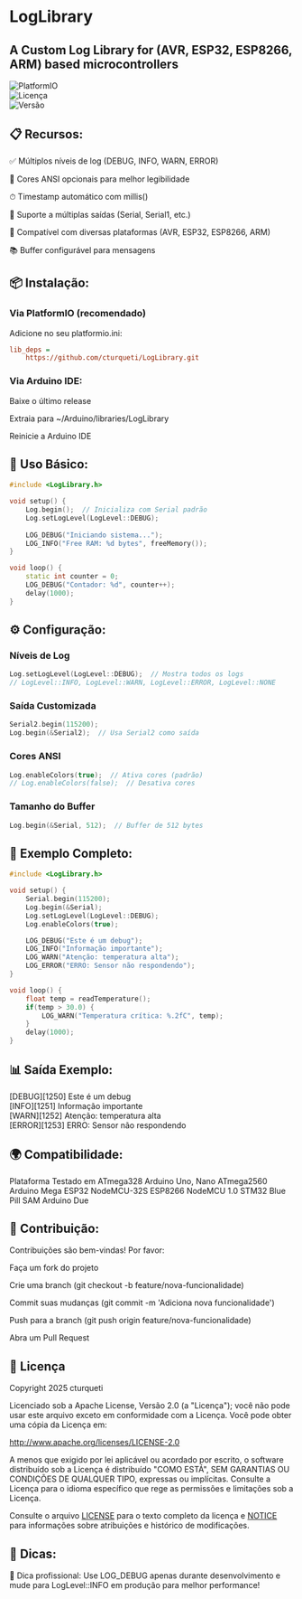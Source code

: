 # LogLibrary  
## A Custom Log Library for (AVR, ESP32, ESP8266, ARM) based microcontrollers

![PlatformIO](https://img.shields.io/badge/PlatformIO-Compatible-orange?style=plastic)  
![Licença](https://img.shields.io/badge/licen%C3%A7a-Apache%202.0-blue.svg?style=plastic&logo=apache)  
![Versão](https://img.shields.io/badge/Vers%C3%A3o-1.0.0-green.svg?style=plastic)  

## 📋 Recursos:  
✅ Múltiplos níveis de log (DEBUG, INFO, WARN, ERROR)

🌈 Cores ANSI opcionais para melhor legibilidade

⏱ Timestamp automático com millis()

📡 Suporte a múltiplas saídas (Serial, Serial1, etc.)

🧩 Compatível com diversas plataformas (AVR, ESP32, ESP8266, ARM)

📚 Buffer configurável para mensagens

## 📦 Instalação:  
### Via PlatformIO (recomendado)
Adicione no seu platformio.ini:

```ini
lib_deps = 
    https://github.com/cturqueti/LogLibrary.git
```
### Via Arduino IDE:  
Baixe o último release

Extraia para ~/Arduino/libraries/LogLibrary

Reinicie a Arduino IDE

## 🚀 Uso Básico:
```cpp
#include <LogLibrary.h>

void setup() {
    Log.begin();  // Inicializa com Serial padrão
    Log.setLogLevel(LogLevel::DEBUG);
    
    LOG_DEBUG("Iniciando sistema...");
    LOG_INFO("Free RAM: %d bytes", freeMemory());
}

void loop() {
    static int counter = 0;
    LOG_DEBUG("Contador: %d", counter++);
    delay(1000);
}
```
## ⚙️ Configuração:
### Níveis de Log
```cpp
Log.setLogLevel(LogLevel::DEBUG);  // Mostra todos os logs
// LogLevel::INFO, LogLevel::WARN, LogLevel::ERROR, LogLevel::NONE
```
### Saída Customizada
```cpp
Serial2.begin(115200);
Log.begin(&Serial2);  // Usa Serial2 como saída
```
### Cores ANSI
```cpp
Log.enableColors(true);  // Ativa cores (padrão)
// Log.enableColors(false);  // Desativa cores
```
### Tamanho do Buffer
```cpp
Log.begin(&Serial, 512);  // Buffer de 512 bytes
```
## 📝 Exemplo Completo:
```cpp
#include <LogLibrary.h>

void setup() {
    Serial.begin(115200);
    Log.begin(&Serial);
    Log.setLogLevel(LogLevel::DEBUG);
    Log.enableColors(true);

    LOG_DEBUG("Este é um debug");
    LOG_INFO("Informação importante");
    LOG_WARN("Atenção: temperatura alta");
    LOG_ERROR("ERRO: Sensor não respondendo");
}

void loop() {
    float temp = readTemperature();
    if(temp > 30.0) {
        LOG_WARN("Temperatura crítica: %.2fC", temp);
    }
    delay(1000);
}
```

## 📊 Saída Exemplo:  
[DEBUG][1250] Este é um debug  
[INFO][1251] Informação importante  
[WARN][1252] Atenção: temperatura alta  
[ERROR][1253] ERRO: Sensor não respondendo  

## 🌍 Compatibilidade:  
Plataforma	Testado em
ATmega328	Arduino Uno, Nano
ATmega2560	Arduino Mega
ESP32	NodeMCU-32S
ESP8266	NodeMCU 1.0
STM32	Blue Pill
SAM	Arduino Due


## 🤝 Contribuição:  
Contribuições são bem-vindas! Por favor:

Faça um fork do projeto

Crie uma branch (git checkout -b feature/nova-funcionalidade)

Commit suas mudanças (git commit -m 'Adiciona nova funcionalidade')

Push para a branch (git push origin feature/nova-funcionalidade)

Abra um Pull Request

## 📜 Licença
Copyright 2025 cturqueti

Licenciado sob a Apache License, Versão 2.0 (a "Licença");
você não pode usar este arquivo exceto em conformidade com a Licença.
Você pode obter uma cópia da Licença em:

http://www.apache.org/licenses/LICENSE-2.0

A menos que exigido por lei aplicável ou acordado por escrito, o software
distribuído sob a Licença é distribuído "COMO ESTÁ",
SEM GARANTIAS OU CONDIÇÕES DE QUALQUER TIPO, expressas ou implícitas.
Consulte a Licença para o idioma específico que rege as permissões e
limitações sob a Licença.

Consulte o arquivo [LICENSE](LICENSE) para o texto completo da licença e
[NOTICE](NOTICE) para informações sobre atribuições e histórico de modificações.


## 📝 Dicas:
🔧 Dica profissional: Use LOG_DEBUG apenas durante desenvolvimento e mude para LogLevel::INFO em produção para melhor performance!